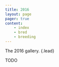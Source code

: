 ```yaml
---
title: 2016
layout: page
pager: true
content:
    - index
    - bred
    - breeding
---
```


The 2016 gallery.
{.lead}

TODO

